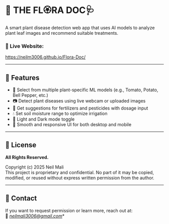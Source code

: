 # 🌿 THE FL🏵️RA DOC🩺

A smart plant disease detection web app that uses AI models to analyze plant leaf images and recommend suitable treatments.

### 🔗 Live Website:
https://neilm3006.github.io/Flora-Doc/

---

## 🧠 Features

- 🌱 Select from multiple plant-specific ML models (e.g., Tomato, Potato, Bell Pepper, etc.)
- 📷 Detect plant diseases using live webcam or uploaded images
- 🧪 Get suggestions for fertilizers and pesticides with dosage input
- 💧 Set soil moisture range to optimize irrigation
- 🌙 Light and Dark mode toggle
- 🎨 Smooth and responsive UI for both desktop and mobile

---

## 🚫 License

**All Rights Reserved.**

Copyright (c) 2025 Neil Mali  
This project is proprietary and confidential. No part of it may be copied, modified, or reused without express written permission from the author.

---

## 📩 Contact

If you want to request permission or learn more, reach out at:  
📧 *neilmali3006@gmail.com**
